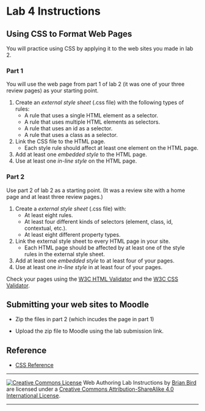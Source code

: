 # Lab 4 Instructions

## Using CSS to Format Web Pages

You will practice using CSS by applying it to the web sites you made in lab 2.

### Part 1

You will use the web page from part 1 of lab 2 (it was one of your three review pages) as your starting point. 

1. Create an *external style sheet* (.css file) with the following types of rules:
   - A rule that uses a single HTML element as a selector.
   - A rule that uses multiple HTML elements as selectors.
   - A rule that uses an id as a selector.
   - A rule that uses a class as a selector.
2. Link the CSS file to the HTML page.
   - Each style rule should affect at least one element on the HTML page.
3. Add at least one *embedded style* to the HTML page.
4. Use at least one *in-line style* on the HTML page.

### Part 2

Use part 2 of lab 2 as a starting point. (It was a review site with a home page and at least three review pages.)

1. Create a *external style sheet* (.css file) with:
   - At least eight rules.
   - At least four different kinds of selectors (element, class, id, contextual, etc.).
   - At least eight different property types.
2. Link the external style sheet to every HTML page in your site.
   - Each HTML page should be affected by at least one of the style rules in the external style sheet.
3. Add at least one *embedded style* to at least four of your pages.
4. Use at least one *in-line style* in at least four of your pages.

Check your pages using the [W3C HTML Validator](https://validator.w3.org)  and the [W3C CSS Validator](http://jigsaw.w3.org/css-validator/).



## Submitting your web sites to Moodle

- Zip the files in part 2 (which incudes the page in part 1)

- Upload the zip file to Moodle using the lab submission link.



## Reference

* [CSS Reference](https://developer.mozilla.org/en-US/docs/Web/CSS/Reference)

------

[![Creative Commons License](https://i.creativecommons.org/l/by-sa/4.0/88x31.png)](http://creativecommons.org/licenses/by-sa/4.0/) Web Authoring Lab Instructions by [Brian Bird](https://profbird.dwv) are licensed under a [Creative Commons Attribution-ShareAlike 4.0 International License](http://creativecommons.org/licenses/by-sa/4.0/). 

------------



